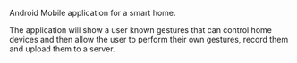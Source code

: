 Android Mobile application for a smart home.

The application will show a user known gestures that can control home devices and then allow the user to perform their own gestures, record them and upload them to a server.
